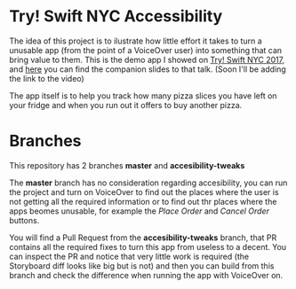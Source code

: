 # Try! Swift NYC Accessibility
The idea of this project is to ilustrate how little effort it takes to turn a unusable app (from the point of a VoiceOver user) into something that can bring value to them.
This is the demo app I showed on [Try! Swift NYC 2017](https://www.tryswift.co/events/2017/nyc/), and [here](https://speakerdeck.com/dev_jac/accessibility-everyone-is-your-user) you can find the companion slides to that talk. (Soon I'll be adding the link to the video) 

The app itself is to help you track how many pizza slices you have left on your fridge and when you run out it offers to buy another pizza.

# Branches
This repository has 2 branches **master** and **accesibility-tweaks**

The **master** branch has no consideration regarding accesibility, you can run the project and turn on VoiceOver to find out the places where the user is not getting all the required information or to find out thr places where the apps beomes unusable, for example the _Place Order_ and _Cancel Order_ buttons.

You will find a Pull Request from the **accesibility-tweaks** branch, that PR contains all the required fixes to turn this app from useless to a decent. You can inspect the PR and notice that very little work is required (the Storyboard diff looks like big but is not) and then you can build from this branch and check the difference when running the app with VoiceOver on.


